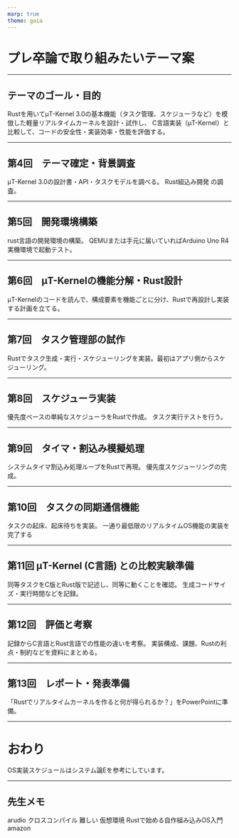 ```yaml
---
marp: true
theme: gaia
---
```

# プレ卒論で取り組みたいテーマ案

---

## テーマのゴール・目的
Rustを用いてμT-Kernel 3.0の基本機能（タスク管理、スケジューラなど）を模倣した軽量リアルタイムカーネルを設計・試作し、
C言語実装（μT-Kernel）と比較して、コードの安全性・実装効率・性能を評価する。

---
## 第4回　テーマ確定・背景調査
μT-Kernel 3.0の設計書・API・タスクモデルを調べる。
Rust組込み開発  の調査。

---
## 第5回　開発環境構築
rust言語の開発環境の構築。
QEMUまたは手元に届いていればArduino Uno R4実機環境で起動テスト。

---
## 第6回　μT-Kernelの機能分解・Rust設計
μT-Kernelのコードを読んで、構成要素を機能ごとに分け、Rustで再設計し実装する計画を立てる。

---
## 第7回　タスク管理部の試作
Rustでタスク生成・実行・スケジューリングを実装。最初はアプリ側からスケジューリング。

---
## 第8回　スケジューラ実装
優先度ベースの単純なスケジューラをRustで作成。
タスク実行テストを行う。

---
## 第9回　タイマ・割込み模擬処理
システムタイマ割込み処理ループをRustで再現。
優先度スケジューリングの完成。

---
## 第10回　タスクの同期通信機能
タスクの起床、起床待ちを実装。
一通り最低限のリアルタイムOS機能の実装を完了する

---
## 第11回 μT-Kernel (C言語) との比較実験準備
同等タスクをC版とRust版で記述し、同等に動くことを確認。
生成コードサイズ・実行時間などを記録。

---
## 第12回　評価と考察
記録からC言語とRust言語での性能の違いを考察。
実装構成、課題、Rustの利点・制約などを資料にまとめる。

---
## 第13回　レポート・発表準備
「Rustでリアルタイムカーネルを作ると何が得られるか？」をPowerPointに準備。

---
# おわり
OS実装スケジュールはシステム論Eを参考にしています。

---
## 先生メモ
arudio クロスコンパイル 難しい
仮想環境 
Rustで始める自作組み込みOS入門 amazon
